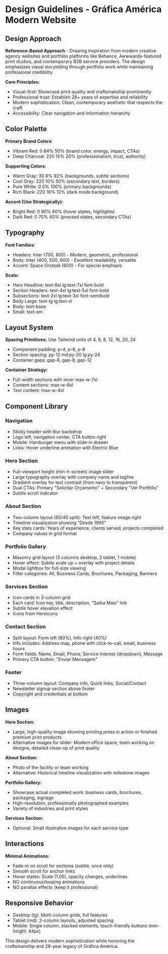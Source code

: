 # Design Guidelines - Gráfica América Modern Website

## Design Approach
**Reference-Based Approach** - Drawing inspiration from modern creative agency websites and portfolio platforms like Behance, Awwwards-featured print studios, and contemporary B2B service providers. The design emphasizes visual storytelling through portfolio work while maintaining professional credibility.

**Core Principles:**
- Visual-first: Showcase print quality and craftsmanship prominently
- Professional trust: Establish 28+ years of expertise and reliability
- Modern sophistication: Clean, contemporary aesthetic that respects the craft
- Accessibility: Clear navigation and information hierarchy

## Color Palette

**Primary Brand Colors:**
- Vibrant Red: 0 84% 50% (brand color, energy, impact, CTAs)
- Deep Charcoal: 220 15% 20% (professionalism, trust, authority)

**Supporting Colors:**
- Warm Gray: 30 8% 92% (backgrounds, subtle sections)
- Cool Gray: 220 10% 50% (secondary text, borders)
- Pure White: 0 0% 100% (primary backgrounds)
- Rich Black: 220 18% 12% (dark mode background)

**Accent (Use Strategically):**
- Bright Red: 0 90% 60% (hover states, highlights)
- Dark Red: 0 70% 40% (pressed states, secondary CTAs)

## Typography

**Font Families:**
- Headers: Inter (700, 800) - Modern, geometric, professional
- Body: Inter (400, 500, 600) - Excellent readability, versatile
- Accent: Space Grotesk (600) - For special emphasis

**Scale:**
- Hero Headline: text-6xl lg:text-7xl font-bold
- Section Headers: text-4xl lg:text-5xl font-bold
- Subsections: text-2xl lg:text-3xl font-semibold
- Body Large: text-lg lg:text-xl
- Body: text-base
- Small: text-sm

## Layout System

**Spacing Primitives:** Use Tailwind units of 4, 6, 8, 12, 16, 20, 24
- Component padding: p-4, p-6, p-8
- Section spacing: py-12 md:py-20 lg:py-24
- Container gaps: gap-6, gap-8, gap-12

**Container Strategy:**
- Full-width sections with inner max-w-7xl
- Content sections: max-w-6xl
- Text content: max-w-4xl

## Component Library

### Navigation
- Sticky header with blur backdrop
- Logo left, navigation center, CTA button right
- Mobile: Hamburger menu with slide-in drawer
- Links: Hover underline animation with Electric Blue

### Hero Section
- Full-viewport height (min-h-screen) image slider
- Large typography overlay with company name and tagline
- Gradient overlay for text contrast (from navy to transparent)
- Dual CTAs: Primary "Solicitar Orçamento" + Secondary "Ver Portfólio"
- Subtle scroll indicator

### About Section
- Two-column layout (60/40 split): Text left, feature image right
- Timeline visualization showing "Desde 1995"
- Key stats cards: Years of experience, clients served, projects completed
- Company values in grid format

### Portfolio Gallery
- Masonry grid layout (3 columns desktop, 2 tablet, 1 mobile)
- Hover effect: Subtle scale up + overlay with project details
- Modal lightbox for full-size viewing
- Filter categories: All, Business Cards, Brochures, Packaging, Banners

### Services Section
- Icon cards in 3-column grid
- Each card: Icon top, title, description, "Saiba Mais" link
- Subtle hover elevation effect
- Icons from Heroicons

### Contact Section
- Split layout: Form left (60%), Info right (40%)
- Info includes: Address map, phone with click-to-call, email, business hours
- Form fields: Name, Email, Phone, Service Interest (dropdown), Message
- Primary CTA button: "Enviar Mensagem"

### Footer
- Three-column layout: Company info, Quick links, Social/Contact
- Newsletter signup section above footer
- Copyright and credentials at bottom

## Images

**Hero Section:**
- Large, high-quality image showing printing press in action or finished premium print products
- Alternative images for slider: Modern office space, team working on designs, detailed close-up of print quality

**About Section:**
- Photo of the facility or team working
- Alternative: Historical timeline visualization with milestone images

**Portfolio Gallery:**
- Showcase actual completed work: business cards, brochures, packaging, signage
- High-resolution, professionally photographed examples
- Variety of industries and print styles

**Services Section:**
- Optional: Small illustrative images for each service type

## Interactions

**Minimal Animations:**
- Fade-in on scroll for sections (subtle, once only)
- Smooth scroll for anchor links
- Hover states: Scale (1.05), opacity changes, underlines
- NO continuous/looping animations
- NO parallax effects (keep it professional)

## Responsive Behavior

- Desktop (lg): Multi-column grids, full features
- Tablet (md): 2-column layouts, adjusted spacing
- Mobile: Single column, stacked elements, touch-friendly buttons (min-height: 44px)

This design delivers modern sophistication while honoring the craftsmanship and 28-year legacy of Gráfica América.